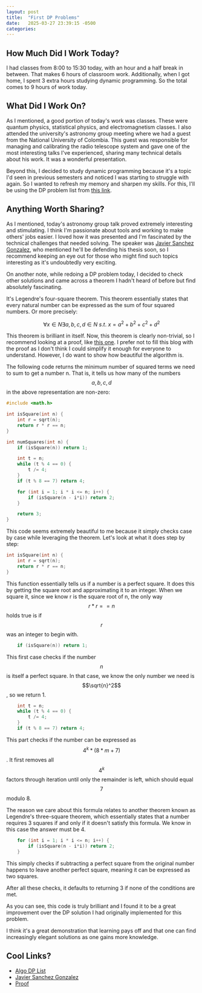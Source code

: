 ```yaml
---
layout: post
title:  "First DP Problems"
date:   2025-03-27 23:39:15 -0500
categories: 
---
```


## How Much Did I Work Today?

I had classes from 8:00 to 15:30 today, with an hour and a half break in between. That makes 6 hours of classroom work. Additionally, when I got home, I spent 3 extra hours studying dynamic programming. So the total comes to 9 hours of work today.

## What Did I Work On?

As I mentioned, a good portion of today's work was classes. These were quantum physics, statistical physics, and electromagnetism classes. I also attended the university's astronomy group meeting where we had a guest from the National University of Colombia. This guest was responsible for managing and calibrating the radio telescope system and gave one of the most interesting talks I've experienced, sharing many technical details about his work. It was a wonderful presentation.

Beyond this, I decided to study dynamic programming because it's a topic I'd seen in previous semesters and noticed I was starting to struggle with again. So I wanted to refresh my memory and sharpen my skills. For this, I'll be using the DP problem list from [this link](https://algo.monster/problems/dp-list).

## Anything Worth Sharing?

As I mentioned, today's astronomy group talk proved extremely interesting and stimulating. I think I'm passionate about tools and working to make others' jobs easier. I loved how it was presented and I'm fascinated by the technical challenges that needed solving. The speaker was [Javier Sanchez Gonzalez](https://www.researchgate.net/profile/Javier-Sanchez-Gonzalez), who mentioned he'll be defending his thesis soon, so I recommend keeping an eye out for those who might find such topics interesting as it's undoubtedly very exciting.

On another note, while redoing a DP problem today, I decided to check other solutions and came across a theorem I hadn't heard of before but find absolutely fascinating.

It's Legendre's four-square theorem. This theorem essentially states that every natural number can be expressed as the sum of four squared numbers. Or more precisely:

$$\forall x \in N \exists a, b, c, d\in N\ s.t.\ x = a^2 + b^2 + c^2 + d^2$$

This theorem is brilliant in itself. Now, this theorem is clearly non-trivial, so I recommend looking at a proof, like [this one](https://planetmath.org/proofoflagrangesfoursquaretheorem). I prefer not to fill this blog with the proof as I don't think I could simplify it enough for everyone to understand. However, I do want to show how beautiful the algorithm is.

The following code returns the minimum number of squared terms we need to sum to get a number n. That is, it tells us how many of the numbers $$a, b, c, d$$ in the above representation are non-zero:

```c
#include <math.h>

int isSquare(int n) {
    int r = sqrt(n);
    return r * r == n;
}

int numSquares(int n) {
    if (isSquare(n)) return 1;

    int t = n;
    while (t % 4 == 0) {
        t /= 4;
    }
    if (t % 8 == 7) return 4;

    for (int i = 1; i * i <= n; i++) {
        if (isSquare(n - i*i)) return 2;
    }

    return 3;
}
```

This code seems extremely beautiful to me because it simply checks case by case while leveraging the theorem. Let's look at what it does step by step:

```c
int isSquare(int n) {
    int r = sqrt(n);
    return r * r == n;
}
```

This function essentially tells us if a number is a perfect square. It does this by getting the square root and approximating it to an integer. When we square it, since we know r is the square root of n, the only way $$r*r == n$$ holds true is if $$r$$ was an integer to begin with.

```c
    if (isSquare(n)) return 1;
```

This first case checks if the number $$n$$ is itself a perfect square. In that case, we know the only number we need is $$\sqrt{n}^2$$, so we return 1.

```c
    int t = n;
    while (t % 4 == 0) {
        t /= 4;
    }
    if (t % 8 == 7) return 4;
```

This part checks if the number can be expressed as $$4^k*(8*m + 7)$$. It first removes all $$4^k$$ factors through iteration until only the remainder is left, which should equal $$7$$ modulo 8.

The reason we care about this formula relates to another theorem known as Legendre's three-square theorem, which essentially states that a number requires 3 squares if and only if it doesn't satisfy this formula. We know in this case the answer must be 4.

```c
    for (int i = 1; i * i <= n; i++) {
        if (isSquare(n - i*i)) return 2;
    }
```

This simply checks if subtracting a perfect square from the original number happens to leave another perfect square, meaning it can be expressed as two squares.

After all these checks, it defaults to returning 3 if none of the conditions are met.

As you can see, this code is truly brilliant and I found it to be a great improvement over the DP solution I had originally implemented for this problem.

I think it's a great demonstration that learning pays off and that one can find increasingly elegant solutions as one gains more knowledge.

## Cool Links?

* [Algo DP List](https://algo.monster/problems/dp-list)
* [Javier Sanchez Gonzalez](https://www.researchgate.net/profile/Javier-Sanchez-Gonzalez)
* [Proof](https://planetmath.org/proofoflagrangesfoursquaretheorem)
